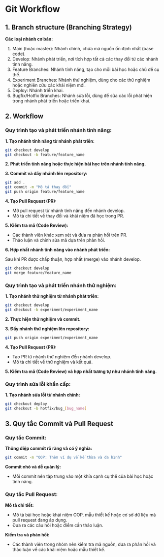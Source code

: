 # Git Workflow

## 1. Branch structure (Branching Strategy)

**Các loại nhánh cơ bản:**

1. Main (hoặc master): Nhánh chính, chứa mã nguồn ổn định nhất (base code).
2. Develop: Nhánh phát triển, nơi tích hợp tất cả các thay đổi từ các nhánh tính năng.
3. Feature Branches: Nhánh tính năng, tạo cho mỗi bài học hoặc chủ đề cụ thể.
4. Experiment Branches: Nhánh thử nghiệm, dùng cho các thử nghiệm hoặc nghiên cứu các khái niệm mới.
5. Deploy: Nhánh triển khai.
6. Bugfix/Hotfix Branches: Nhánh sửa lỗi, dùng để sửa các lỗi phát hiện trong nhánh phát triển hoặc triển khai.

## 2. Workflow

### Quy trình tạo và phát triển nhánh tính năng:

**1. Tạo nhánh tính năng từ nhánh phát triển:**

```bash
git checkout develop
git checkout -b feature/feature_name
```

**2. Phát triển tính năng hoặc thực hiện bài học trên nhánh tính năng.**

**3. Commit và đẩy nhánh lên repository:**

```bash
git add .
git commit -m "Mô tả thay đổi"
git push origin feature/feature_name
```

**4. Tạo Pull Request (PR):**

- Mở pull request từ nhánh tính năng đến nhánh develop.
- Mô tả chi tiết về thay đổi và khái niệm đã học trong PR.

**5. Kiểm tra mã (Code Review):**

- Các thành viên khác xem xét và đưa ra phản hồi trên PR.
- Thảo luận và chỉnh sửa mã dựa trên phản hồi.

**6. Hợp nhất nhánh tính năng vào nhánh phát triển:**

Sau khi PR được chấp thuận, hợp nhất (merge) vào nhánh develop.

```bash
git checkout develop
git merge feature/feature_name
```

### Quy trình tạo và phát triển nhánh thử nghiệm:

**1. Tạo nhánh thử nghiệm từ nhánh phát triển:**

```sh
git checkout develop
git checkout -b experiment/experiment_name
```

**2. Thực hiện thử nghiệm và commit.**

**3. Đẩy nhánh thử nghiệm lên repository:**

```sh
git push origin experiment/experiment_name
```

**4. Tạo Pull Request (PR):**

- Tạo PR từ nhánh thử nghiệm đến nhánh develop.
- Mô tả chi tiết về thử nghiệm và kết quả.

**5. Kiểm tra mã (Code Review) và hợp nhất tương tự như nhánh tính năng.**

### Quy trình sửa lỗi khẩn cấp:

**1. Tạo nhánh sửa lỗi từ nhánh chính:**

```sh
git checkout deploy
git checkout -b hotfix/bug_[bug_name]
```

## 3. Quy tắc Commit và Pull Request

### Quy tắc Commit:

**Thông điệp commit rõ ràng và có ý nghĩa:**

```sh
git commit -m "OOP: Thêm ví dụ về kế thừa và đa hình"
```

**Commit nhỏ và dễ quản lý:**

- Mỗi commit nên tập trung vào một khía cạnh cụ thể của bài học hoặc tính năng.

### Quy tắc Pull Request:

**Mô tả chi tiết:**

- Mô tả bài học hoặc khái niệm OOP, mẫu thiết kế hoặc cơ sở dữ liệu mà pull request đang áp dụng.
- Đưa ra các câu hỏi hoặc điểm cần thảo luận.

**Kiểm tra và phản hồi:**

- Các thành viên trong nhóm nên kiểm tra mã nguồn, đưa ra phản hồi và thảo luận về các khái niệm hoặc mẫu thiết kế.
